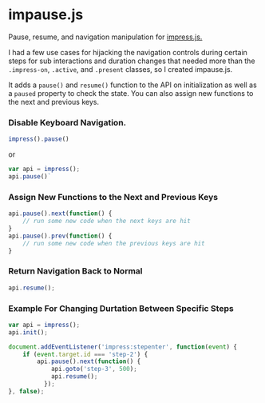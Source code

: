 # impause.js
Pause, resume, and navigation manipulation for [impress.js.](https://github.com/impress/impress.js)

I had a few use cases for hijacking the navigation controls during certain steps for sub interactions and duration changes that needed more than the `.impress-on`, `.active`, and `.present` classes, so I created impause.js.

It adds a `pause()` and `resume()` function to the API on initialization as well as a `paused` property to check the state. You can also assign new functions to the next and previous keys.

### Disable Keyboard Navigation.
```javascript
impress().pause()
```
or
```javascript
var api = impress();
api.pause()`
```

### Assign New Functions to the Next and Previous Keys
```javascript
api.pause().next(function() {
    // run some new code when the next keys are hit
}
api.pause().prev(function() {
    // run some new code when the previous keys are hit
}
```

### Return Navigation Back to Normal
```javascript
api.resume();
```

### Example For Changing Durtation Between Specific Steps
```javascript
var api = impress();
api.init();

document.addEventListener('impress:stepenter', function(event) {
    if (event.target.id === 'step-2') {
        api.pause().next(function() {
            api.goto('step-3', 500);
            api.resume();
          });
}, false);
```
